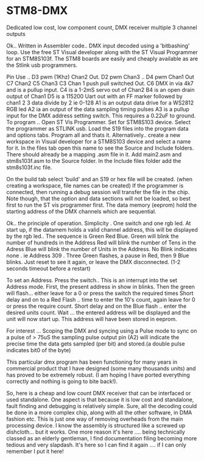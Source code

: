 # STM8-DMX
Dedicated low cost, low component count, DMX receiver multiple 3 channel outputs 

Ok.. Written in Assembler code.. DMX input decoded using a 'bitbashing' loop. 
Use the free ST Visual developer along with the ST Visual Programmer for an STM8S103f.
The STM8 boards are easily and cheaply available as are the Stlink usb programmers.

Pin Use .. D3 pwm (1Khz) Chan2 Out. D2 pwm Chan3 .. D4 pwm Chan1 Out
           C7 Chan2  C5 Chan3  C3 Chan 1 push pull switched Out.
           C6 DMX in via 4k7 and is a pullup input.
           C4 is a 1-2mS servo out of Chan2
           B4 is an open drain output of Chan1
           D5 is a 115200 Uart out with an FF marker followed by chan1 2 3 data divide by 2 ie 0-128
           A1 is an output data drive for a WS2812 RGB led
           A2 ia an output of the data sampling timing pulses
           A3 is a pullup input for the DMX address setting switch. This requires a 0.22uF to ground.
To program .. Open ST Vis Programmer. Set for STM8S103 device. Select the programmer as STLINK usb.
Load the S19 files into the program data and options tabs. Program all and thats it.
Alternatively.. create a new workspace in Visual developer for a STM8S103 device and select a name for it.
In the files tab open this name to see the Source and Include folders. There should already be a mapping .asm file in it.
Add main2.asm and stm8s103f.asm to the Source folder. In the Include files folder add the stm8s103f.inc file.

On the build tab select 'build' and an S19  or hex file will be created. (when creating a workspace, file names can be created)
If the programmer is connected, then running a debug session will transfer the file in the chip. Note though, that the option
and data sections will not be loaded, so best first to run the ST vis programmer first. The data memory (eeprom) hold the starting address
of the DMX channels which are sequential.

Ok.. the principle of operation. Simplicity . One switch and one rgb led. At start up, if the datamem holds a valid channel address, this will
be displayed by the rgb led.. The sequence is Green Red Blue. 
Green will blink the number of hundreds in the Address
Red will blink the number of Tens in the Adress
Blue will blink the number of Units in the Address.
No Blink indicates none . ie Address 309 .    Three Green flashes, a pause in Red, then 9 Blue blinks.
Just reset to see it again, or leave the DMX disconnected. (1-2 seconds timeout before a restart)

To set an Address. Press the switch.. This is an interrupt into the set Address mode.
First, the present address in show in blinks.  Then the green will flash... either leave for a 0 or press the switch the required times
Short delay and on to a Red Flash .. time to enter the 10's count, again leave for 0 or press the require count.
Short delay and on the Blue flash .. enter the desired units count.
Wait ... the entered address will be displayed and the unit will now start up. This address will have been stored in eeprom.

For interest ... Scoping the DMX and syncing using a Pulse mode to sync on a pulse of > 75uS the sampling pulse output pin (A2) will
indicate the precise time the data gets sampled (per bit) and stored.(a double pulse indicates bit0 of the byte)

This particular dmx program has been functioning for many years in commercial product that I have designed (some many thousands units) and has
proved to be extremely robust. (I am hoping I have ported everything correctly and nothing is going to bite back!).

So, here is a cheap and low count DMX receiver that can be interfaced or used standalone. One aspect is that because it is low cost and 
standalone, fault finding and debugging is relatively simple. Sure, all the decoding could be done in a more complex chip, along with
all the other software, in DMA fashion etc. This is just one way of removing overheads from the main processing device.
I know the assembly is structured like a screwed up dishcloth... but it works.
One more reason it's here .... being technically classed as an elderly gentleman, I find documentation filing becoming more tedious and very
slapdash. It's here so I can find it again .... if I can only remember I put it here!

